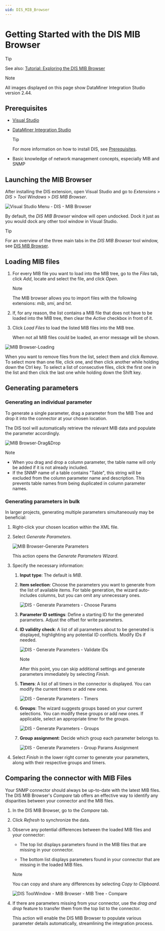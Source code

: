 ```yaml
---
uid: DIS_MIB_Browser
---
```


# Getting Started with the DIS MIB Browser

> [!TIP]
> See also: [Tutorial: Exploring the DIS MIB Browser](xref:DisTutorials_MibBrowser)

> [!NOTE]
> All images displayed on this page show DataMiner Integration Studio version 2.44.

## Prerequisites

- [Visual Studio](https://visualstudio.microsoft.com/downloads/)

- [DataMiner Integration Studio](https://community.dataminer.services/exphub-dis/)

  > [!TIP]
  > For more information on how to install DIS, see [Prerequisites](xref:Prerequisites).

- Basic knowledge of network management concepts, especially MIB and SNMP

## Launching the MIB Browser

After installing the DIS extension, open Visual Studio and go to *Extensions* > *DIS* > *Tool Windows* > *DIS MIB Browser*.

![Visual Studio Menu - DIS - MIB Browser](~/develop/images/DIS_Menu_MibBrowser.png)

By default, the *DIS MIB Browser* window will open undocked. Dock it just as you would dock any other tool window in Visual Studio.

> [!TIP]
> For an overview of the three main tabs in the *DIS MIB Browser* tool window, see [DIS MIB Browser](xref:DisMibBrowserToolWindow).

## Loading MIB files

1. For every MIB file you want to load into the MIB tree, go to the *Files* tab, click *Add*, locate and select the file, and click *Open*.

   > [!NOTE]
   > The MIB browser allows you to import files with the following extensions: *mib*, *smi*, and *txt*.

1. If, for any reason, the list contains a MIB file that does not have to be loaded into the MIB tree, then clear the *Active* checkbox in front of it.

1. Click *Load Files* to load the listed MIB files into the MIB tree.

   When not all MIB files could be loaded, an error message will be shown.

![MIB Browser-Loading](~/develop/images/DIS_ToolWindow_MibBrowser_LoadingFiles.gif)

When you want to remove files from the list, select them and click *Remove*. To select more than one file, click one, and then click another while holding down the Ctrl key. To select a list of consecutive files, click the first one in the list and then click the last one while holding down the Shift key.

## Generating parameters

### Generating an individual parameter

To generate a single parameter, drag a parameter from the MIB Tree and drop it into the connector at your chosen location.

The DIS tool will automatically retrieve the relevant MIB data and populate the parameter accordingly.

![MIB Browser-Drag&Drop](~/develop/images/DIS_ToolWindow_MibBrowser_DragAndDrop.gif)

> [!NOTE]
>
> - When you drag and drop a column parameter, the table name will only be added if it is not already included.
> - If the SNMP name of a table contains "Table", this string will be excluded from the column parameter name and description. This prevents table names from being duplicated in column parameter names.

### Generating parameters in bulk

In larger projects, generating multiple parameters simultaneously may be beneficial:

1. Right-click your chosen location within the XML file.

1. Select *Generate Parameters*.

   ![MIB Browser-Generate Parameters](~/develop/images/DIS_ToolWindow_MibBrowser_ContextMenu_GenerateParameters.png)

   This action opens the *Generate Parameters Wizard*.

1. Specify the necessary information:

   1. **Input type**: The default is *MIB*.

   1. **Item selection**: Choose the parameters you want to generate from the list of available items. For table generation, the wizard auto-includes columns, but you can omit any unnecessary ones.

      ![DIS - Generate Parameters - Choose Params](~/develop/images/DIS_ToolWindow_MibBrowser_GenerateParameters_ChooseParams.png)

   1. **Parameter ID settings**: Define a starting ID for the generated parameters. Adjust the offset for write parameters.

   1. **ID validity check**: A list of all parameters about to be generated is displayed, highlighting any potential ID conflicts. Modify IDs if needed.

      ![DIS - Generate Parameters - Validate IDs](~/develop/images/DIS_ToolWindow_MibBrowser_GenerateParameters_ValidateIds.png)

      > [!NOTE]
      > After this point, you can skip additional settings and generate parameters immediately by selecting *Finish*.

   1. **Timers**: A list of all timers in the connector is displayed. You can modify the current timers or add new ones.

      ![DIS - Generate Parameters - Timers](~/develop/images/DIS_ToolWindow_MibBrowser_GenerateParameters_Timers.png)

   1. **Groups**: The wizard suggests groups based on your current selections. You can modify these groups or add new ones. If applicable, select an appropriate timer for the groups.

      ![DIS - Generate Parameters - Groups](~/develop/images/DIS_ToolWindow_MibBrowser_GenerateParameters_Groups.png)

   1. **Group assignment**: Decide which group each parameter belongs to.

      ![DIS - Generate Parameters - Group Params Assignment](~/develop/images/DIS_ToolWindow_MibBrowser_GenerateParameters_GroupParams.png)

1. Select *Finish* in the lower right corner to generate your parameters, along with their respective groups and timers.

## Comparing the connector with MIB Files

Your SNMP connector should always be up-to-date with the latest MIB files. The DIS MIB Browser's *Compare* tab offers an effective way to identify any disparities between your connector and the MIB files.

1. In the DIS MIB Browser, go to the *Compare* tab.

1. Click *Refresh* to synchronize the data.

1. Observe any potential differences between the loaded MIB files and your connector:

   - The top list displays parameters found in the MIB files that are missing in your connector.

   - The bottom list displays parameters found in your connector that are missing in the loaded MIB files.

   > [!NOTE]
   > You can copy and share any differences by selecting *Copy to Clipboard*.

   ![DIS ToolWindow - MIB Browser - MIB Tree - Compare](~/develop/images/DIS_ToolWindow_MibBrowser_Compare.png)

1. If there are parameters missing from your connector, use the *drag and drop* feature to transfer them from the top list to the connector.

   This action will enable the DIS MIB Browser to populate various parameter details automatically, streamlining the integration process.
